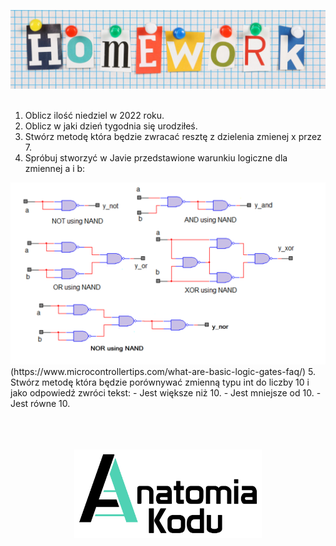 <p align="center">
    <img src="../images/homework.png" width="800">
    <br/><br/>
</p>

1. Oblicz ilość niedziel w 2022 roku.
2. Oblicz w jaki dzień tygodnia się urodziłeś.
3. Stwórz metodę która będzie zwracać resztę z dzielenia zmienej x przez 7.
4. Spróbuj stworzyć w Javie przedstawione warunkiu logiczne dla zmiennej a i b:
<img src="../images/bramki.png" width="600">
(https://www.microcontrollertips.com/what-are-basic-logic-gates-faq/)
5. Stwórz metodę która będzie porównywać zmienną typu int do liczby 10 i jako odpowiedź zwróci tekst:
    - Jest większe niż 10.
    - Jest mniejsze od 10.
    - Jest równe 10.
<p align="center">
    <br/><br/><br/>
    <img src="../images/logo-ak.png" width="300">
</p>